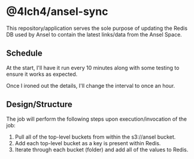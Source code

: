 # @4lch4/ansel-sync

This repository/application serves the sole purpose of updating the Redis DB used by Ansel to contain the latest links/data from the Ansel Space.

## Schedule

At the start, I'll have it run every 10 minutes along with some testing to ensure it works as expected.

Once I ironed out the details, I'll change the interval to once an hour.

## Design/Structure

The job will perform the following steps upon execution/invocation of the job:

1. Pull all of the top-level buckets from within the s3://ansel bucket.
2. Add each top-level bucket as a key is present within Redis.
3. Iterate through each bucket (folder) and add all of the values to Redis.
